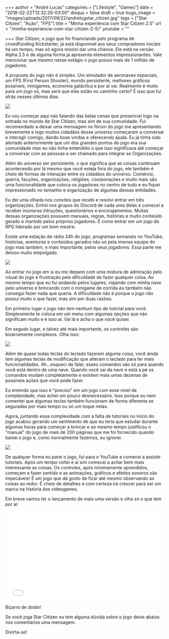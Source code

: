 +++
author = "André Lucas"
categories = ["Lifestyle", "Games"]
date = "2018-02-22T12:32:26-03:00"
disqus = false
draft = true
hugo_image = "images/uploads/2017/09/22/andrelugstar_citizen.jpg"
tags = ["Star Citizen", "Ação", "FPS"]
title = "Minha experiência com Star Citizen 2.5"
url = "/minha-experiencia-com-star-citizen-2-5/"
youtube = ""

+++
Star Citizen, o jogo que foi financiando pelo programa de crowdfunding Kickstarter, já está disponível aos seus compradores iniciais há um tempo, mas só agora resolvi dar uma chance. Ele está na versão Alpha 2.5 e de alguma forma já apresenta elementos impressionantes. Vale mencionar que mesmo nesse estágio o jogo possui mais de 1 milhão de jogadores.

A proposta do jogo não é simples. Um simulador de aeronaves espaciais, um FPS (First Person Shooter), mundo persistente, melhores gráficos possíveis, minigames, economia galáctica e por aí vai. Realmente é muito para um jogo só, mas será que eles estão no caminho certo? É isso que fui atrás nesses últimos dias.

<img src="images/uploads/2017/09/22/andrelugStarCitizen_2015-02-03_12-06-01-80.0.0.jpg" class=" forestry--none" style="float: none;">

Eu vou começar aqui não falando das belas cenas que presenciei logo na entrada no mundo de Star Citizen, mas sim de sua comunidade. Fui recomendado a deixar uma mensagem no fórum do jogo me apresentando brevemente e logo muitos cidadãos desse universo começaram a conversar e interagir comigo, dando boas vindas e oferecendo ajuda. Eu já tinha sido alertado anteriormente que um dos grandes pontos do jogo era sua comunidade mas eu não tinha entendido o que isso significava até começar a conversar com as pessoas e ser chamado para integrar as Organizações.

Além do universo ser persistente, o que significa que as coisas continuam acontecendo por lá mesmo que você esteja fora do jogo, ele também é cheio de formas de interação entre os cidadãos do universo. Comércio, guerra, facções, organizações, religiões, coorporações e muito mais são uma funcionalidade que coloca os jogadores no centro de tudo e eu fiquei impressionado no tamanho e organização de algumas dessas entidades.

Eu dei uma olhada nos convites que recebi e resolvi entrar em três organizações. Entrei nos grupos do Discord de cada uma delas e comecei a receber inúmeras intruções, questionários e encorajamentos. Muitas dessas organizações possuem manuais, regras, histórias e muito conteúdo gerado e mantido pelos próprios jogadores. É como entrar em um jogo de RPG liderado por um bom mestre.

Existe uma estação de rádio 24h do jogo, programas semanais no YouTube, histórias, aventuras e conteúdos gerados não só pela imensa equipe do jogo mas também, e mais importante, pelos seus jogadores. Essa parte me deixou muito empolgado.

<img src="images/uploads/2017/09/22/andrelugtumblr_o8ckah6iAx1sj8xx9o1_1280.jpg" class=" forestry--none" style="float: none;">

Ao entrar no jogo em si eu me deparei com uma mistura de admiração pelo visual do jogo e frustração pela dificuldade de fazer qualquer coisa. Ao mesmo tempo que eu fui andando pelos lugares, viajando com minha nave pelo universo e brincando com o minigame de corrida eu também não consegui fazer nada que queria. A dificuldade não é porque o jogo não possui muito o que fazer, mas sim por duas razões.

Em primeiro lugar o jogo não tem nenhum tipo de tutorial para você. Simplesmente te coloca em um menu com algumas opções que não significam muito e é isso aí. Vai lá e acha o que você quiser.

Em segudo lugar, e talvez até mais importante, os controles são bizarramente complexos. Olha isso:

<img src="images/uploads/2017/09/22/andrelugmaxresdefault.jpg" class=" forestry--none" style="float: none;">

Além de quase todas teclas do teclado fazerem alguma coisa, você ainda tem algumas teclas de modificação que alteram o teclado para ter mais funcionalidades. Ah...esqueci de falar, esses comandos são só para quando você está dentro de uma nave. Quando você sai da nave e está a pé os comandos mudam completamente e existem mais umas dezenas de possíveis ações que você pode fazer.

Eu entendo que isso é "preciso" em um jogo com esse nível de complexidade, mas achei um pouco desnecessário. Isso porque eu nem comentei que algumas teclas também funcionam de forma diferente se seguradas por mais tempo ou só um toque nelas.

Agora, juntando essa complexidade com a falta de tutoriais no início do jogo acabou gerando um sentimento de que eu teria que estudar durante algumas horas para começar a brincar e ao mesmo tempo justificou o "manual" do jogo de mais de 200 páginas que me foi fornecido quando baixei o jogo e, como normalmente fazemos, eu ignorei.

<img src="images/uploads/2017/09/22/andrelugstar-citizen-2-1021x576.jpg" class=" forestry--none" style="float: none;">

De qualquer forma eu parei o jogo, fui para o YouTube e comecei a assistir tutoriais. Após um tempo voltei e aí sim comecei a achar bem mais interessante as coisas. Os controles, após minimamente aprendidos, começam a fazer sentido e as animações, gráficos e efeitos sonoros são impecáveis! É um jogo que dá gosto de ficar até mesmo observando as coisas ao redor. É cheio de detalhes e com certeza irá crescer para ser um marco na história dos videogames.

Em breve vamos ter o lançamento de mais uma versão e olha só o que tem por aí:

<iframe src="//www.youtube.com/embed/TTGJOC0stus" allowfullscreen="" height="281" width="500" frameborder="0"></iframe>

Bizarro de doido!

Se você joga Star Citizen ou tem alguma dúvida sobre o jogo deixe abaixo nos comentários uma mensagem.

Divirta-se!

